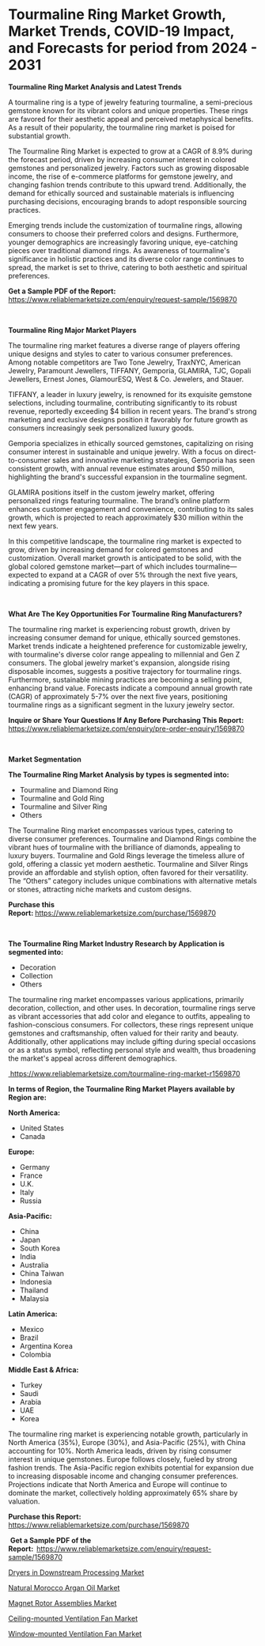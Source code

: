 <p><h1>Tourmaline Ring Market Growth, Market Trends, COVID-19 Impact, and Forecasts for period from 2024 - 2031</h1></p><p><strong>Tourmaline Ring Market Analysis and Latest Trends</strong></p>
<p><p>A tourmaline ring is a type of jewelry featuring tourmaline, a semi-precious gemstone known for its vibrant colors and unique properties. These rings are favored for their aesthetic appeal and perceived metaphysical benefits. As a result of their popularity, the tourmaline ring market is poised for substantial growth. </p><p>The Tourmaline Ring Market is expected to grow at a CAGR of 8.9% during the forecast period, driven by increasing consumer interest in colored gemstones and personalized jewelry. Factors such as growing disposable income, the rise of e-commerce platforms for gemstone jewelry, and changing fashion trends contribute to this upward trend. Additionally, the demand for ethically sourced and sustainable materials is influencing purchasing decisions, encouraging brands to adopt responsible sourcing practices. </p><p>Emerging trends include the customization of tourmaline rings, allowing consumers to choose their preferred colors and designs. Furthermore, younger demographics are increasingly favoring unique, eye-catching pieces over traditional diamond rings. As awareness of tourmaline's significance in holistic practices and its diverse color range continues to spread, the market is set to thrive, catering to both aesthetic and spiritual preferences.</p></p>
<p><strong>Get a Sample PDF of the Report:&nbsp;</strong> <a href="https://www.reliablemarketsize.com/enquiry/request-sample/1569870?utm_campaign=1722&utm_medium=2&utm_source=Github&utm_content=ia&utm_term=14102024&utm_id=tourmaline-ring">https://www.reliablemarketsize.com/enquiry/request-sample/1569870</a></p>
<p>&nbsp;</p>
<p><strong>Tourmaline Ring Major Market Players</strong></p>
<p><p>The tourmaline ring market features a diverse range of players offering unique designs and styles to cater to various consumer preferences. Among notable competitors are Two Tone Jewelry, TraxNYC, American Jewelry, Paramount Jewellers, TIFFANY, Gemporia, GLAMIRA, TJC, Gopali Jewellers, Ernest Jones, GlamourESQ, West & Co. Jewelers, and Stauer.</p><p>TIFFANY, a leader in luxury jewelry, is renowned for its exquisite gemstone selections, including tourmaline, contributing significantly to its robust revenue, reportedly exceeding $4 billion in recent years. The brand's strong marketing and exclusive designs position it favorably for future growth as consumers increasingly seek personalized luxury goods.</p><p>Gemporia specializes in ethically sourced gemstones, capitalizing on rising consumer interest in sustainable and unique jewelry. With a focus on direct-to-consumer sales and innovative marketing strategies, Gemporia has seen consistent growth, with annual revenue estimates around $50 million, highlighting the brand's successful expansion in the tourmaline segment.</p><p>GLAMIRA positions itself in the custom jewelry market, offering personalized rings featuring tourmaline. The brand’s online platform enhances customer engagement and convenience, contributing to its sales growth, which is projected to reach approximately $30 million within the next few years.</p><p>In this competitive landscape, the tourmaline ring market is expected to grow, driven by increasing demand for colored gemstones and customization. Overall market growth is anticipated to be solid, with the global colored gemstone market—part of which includes tourmaline—expected to expand at a CAGR of over 5% through the next five years, indicating a promising future for the key players in this space.</p></p>
<p>&nbsp;</p>
<p><strong>What Are The Key Opportunities For Tourmaline Ring Manufacturers?</strong></p>
<p><p>The tourmaline ring market is experiencing robust growth, driven by increasing consumer demand for unique, ethically sourced gemstones. Market trends indicate a heightened preference for customizable jewelry, with tourmaline's diverse color range appealing to millennial and Gen Z consumers. The global jewelry market's expansion, alongside rising disposable incomes, suggests a positive trajectory for tourmaline rings. Furthermore, sustainable mining practices are becoming a selling point, enhancing brand value. Forecasts indicate a compound annual growth rate (CAGR) of approximately 5-7% over the next five years, positioning tourmaline rings as a significant segment in the luxury jewelry sector.</p></p>
<p><strong>Inquire or Share Your Questions If Any Before Purchasing This Report:</strong> <a href="https://www.reliablemarketsize.com/enquiry/pre-order-enquiry/1569870?utm_campaign=1722&utm_medium=2&utm_source=Github&utm_content=ia&utm_term=14102024&utm_id=tourmaline-ring">https://www.reliablemarketsize.com/enquiry/pre-order-enquiry/1569870</a></p>
<p>&nbsp;</p>
<p><strong>Market Segmentation</strong></p>
<p><strong>The Tourmaline Ring Market Analysis by types is segmented into:</strong></p>
<p><ul><li>Tourmaline and Diamond Ring</li><li>Tourmaline and Gold Ring</li><li>Tourmaline and Silver Ring</li><li>Others</li></ul></p>
<p><p>The Tourmaline Ring market encompasses various types, catering to diverse consumer preferences. Tourmaline and Diamond Rings combine the vibrant hues of tourmaline with the brilliance of diamonds, appealing to luxury buyers. Tourmaline and Gold Rings leverage the timeless allure of gold, offering a classic yet modern aesthetic. Tourmaline and Silver Rings provide an affordable and stylish option, often favored for their versatility. The “Others” category includes unique combinations with alternative metals or stones, attracting niche markets and custom designs.</p></p>
<p><strong>Purchase this Report:&nbsp;</strong><a href="https://www.reliablemarketsize.com/purchase/1569870?utm_campaign=1722&utm_medium=2&utm_source=Github&utm_content=ia&utm_term=14102024&utm_id=tourmaline-ring">https://www.reliablemarketsize.com/purchase/1569870</a></p>
<p>&nbsp;</p>
<p><strong>The Tourmaline Ring Market Industry Research by Application is segmented into:</strong></p>
<p><ul><li>Decoration</li><li>Collection</li><li>Others</li></ul></p>
<p><p>The tourmaline ring market encompasses various applications, primarily decoration, collection, and other uses. In decoration, tourmaline rings serve as vibrant accessories that add color and elegance to outfits, appealing to fashion-conscious consumers. For collectors, these rings represent unique gemstones and craftsmanship, often valued for their rarity and beauty. Additionally, other applications may include gifting during special occasions or as a status symbol, reflecting personal style and wealth, thus broadening the market's appeal across different demographics.</p></p>
<p><a href="https://www.reliablemarketsize.com/tourmaline-ring-market-r1569870?utm_campaign=1722&utm_medium=2&utm_source=Github&utm_content=ia&utm_term=14102024&utm_id=tourmaline-ring">&nbsp;https://www.reliablemarketsize.com/tourmaline-ring-market-r1569870</a></p>
<p><strong>In terms of Region, the Tourmaline Ring Market Players available by Region are:</strong></p>
<p>
    <p> <strong> North America: </strong>
        <ul>
            <li>United States</li>
            <li>Canada</li>
        </ul>
        </p> 
    <p> <strong> Europe: </strong>
        <ul>
            <li>Germany</li>
            <li>France</li>
            <li>U.K.</li>
            <li>Italy</li>
            <li>Russia</li>
        </ul>
        </p> 
    <p> <strong> Asia-Pacific: </strong>
        <ul>
            <li>China</li>
            <li>Japan</li>
            <li>South Korea</li>
            <li>India</li>
            <li>Australia</li>
            <li>China Taiwan</li>
            <li>Indonesia</li>
            <li>Thailand</li>
            <li>Malaysia</li>
        </ul>
        </p> 
    <p> <strong> Latin America: </strong>
        <ul>
            <li>Mexico</li>
            <li>Brazil</li>
            <li>Argentina Korea</li>
            <li>Colombia</li>
        </ul>
        </p> 
    <p> <strong> Middle East & Africa: </strong>
        <ul>
            <li>Turkey</li>
            <li>Saudi</li>
            <li>Arabia</li>
            <li>UAE</li>
            <li>Korea</li>
        </ul>
    </p>
    </p>
<p><p>The tourmaline ring market is experiencing notable growth, particularly in North America (35%), Europe (30%), and Asia-Pacific (25%), with China accounting for 10%. North America leads, driven by rising consumer interest in unique gemstones. Europe follows closely, fueled by strong fashion trends. The Asia-Pacific region exhibits potential for expansion due to increasing disposable income and changing consumer preferences. Projections indicate that North America and Europe will continue to dominate the market, collectively holding approximately 65% share by valuation.</p></p>
<p><strong>Purchase this Report: </strong><a href="https://www.reliablemarketsize.com/purchase/1569870?utm_campaign=1722&utm_medium=2&utm_source=Github&utm_content=ia&utm_term=14102024&utm_id=tourmaline-ring">https://www.reliablemarketsize.com/purchase/1569870</a></p>
<p>&nbsp;<strong>Get a Sample PDF of the Report:&nbsp;&nbsp;</strong><a href="https://www.reliablemarketsize.com/enquiry/request-sample/1569870?utm_campaign=1722&utm_medium=2&utm_source=Github&utm_content=ia&utm_term=14102024&utm_id=tourmaline-ring">https://www.reliablemarketsize.com/enquiry/request-sample/1569870</a></p>
<p><strong></strong></p>
<p><p><a href="https://www.linkedin.com/pulse/dryers-downstream-processing-market-size-growth-trends-statistics-p69ve?utm_campaign=1722&utm_medium=2&utm_source=Github&utm_content=ia&utm_term=14102024&utm_id=tourmaline-ring">Dryers in Downstream Processing Market</a></p><p><a href="https://www.linkedin.com/pulse/market-forecast-global-natural-morocco-argan-oil-trends-impact-ybzje?utm_campaign=1722&utm_medium=2&utm_source=Github&utm_content=ia&utm_term=14102024&utm_id=tourmaline-ring">Natural Morocco Argan Oil Market</a></p><p><a href="https://github.com/MatthewHernandez403/Market-Research-Report-List-1/blob/main/magnet-rotor-assemblies-market.md?utm_campaign=1722&utm_medium=2&utm_source=Github&utm_content=ia&utm_term=14102024&utm_id=tourmaline-ring">Magnet Rotor Assemblies Market</a></p><p><a href="https://www.linkedin.com/pulse/comprehensive-ceiling-mounted-ventilation-fan-market-report-jrnve?utm_campaign=1722&utm_medium=2&utm_source=Github&utm_content=ia&utm_term=14102024&utm_id=tourmaline-ring">Ceiling-mounted Ventilation Fan Market</a></p><p><a href="https://www.linkedin.com/pulse/window-mounted-ventilation-fan-market-evolution-key-trends-rgqke?utm_campaign=1722&utm_medium=2&utm_source=Github&utm_content=ia&utm_term=14102024&utm_id=tourmaline-ring">Window-mounted Ventilation Fan Market</a></p></p>